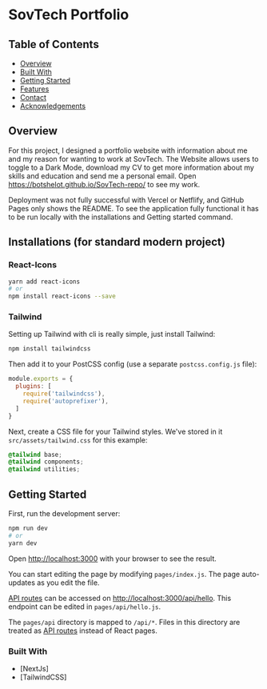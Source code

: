# SovTech Portfolio

## Table of Contents

- [Overview](#overview)
- [Built With](#built-with)
- [Getting Started](#getting-started)
- [Features](#features)
- [Contact](#contact)
- [Acknowledgements](#acknowledgements)

## Overview
For this project, I designed a portfolio website with information about me and my reason for wanting to work at SovTech.
The Website allows users to toggle to a Dark Mode, download my CV to get more information about my skills and education
and send me a personal email. Open https://botshelot.github.io/SovTech-repo/ to see my work.

Deployment was not fully successful with Vercel or Netflify, and GitHub Pages only shows the README. To see the application
fully functional it has to be run locally with the installations and Getting started command.

## Installations (for standard modern project)


### React-Icons
```bash
yarn add react-icons
# or
npm install react-icons --save
```

### Tailwind

Setting up Tailwind with cli is really simple, just install Tailwind:

```sh
npm install tailwindcss
```

Then add it to your PostCSS config (use a separate `postcss.config.js` file):

```js
module.exports = {
  plugins: [
    require('tailwindcss'),
    require('autoprefixer'),
  ]
}
```

Next, create a CSS file for your Tailwind styles. We've stored in it `src/assets/tailwind.css` for this example:

```css
@tailwind base;
@tailwind components;
@tailwind utilities;
```

## Getting Started

First, run the development server:

```bash
npm run dev
# or
yarn dev
```

Open [http://localhost:3000](http://localhost:3000) with your browser to see the result.

You can start editing the page by modifying `pages/index.js`. The page auto-updates as you edit the file.

[API routes](https://nextjs.org/docs/api-routes/introduction) can be accessed on [http://localhost:3000/api/hello](http://localhost:3000/api/hello). This endpoint can be edited in `pages/api/hello.js`.

The `pages/api` directory is mapped to `/api/*`. Files in this directory are treated as [API routes](https://nextjs.org/docs/api-routes/introduction) instead of React pages.


### Built With

- [NextJs]
- [TailwindCSS]

